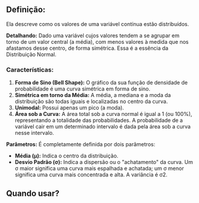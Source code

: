 
## Definição:

Ela descreve como os valores de uma variável contínua estão distribuídos.

**Detalhando:** Dado uma variável cujos valores tendem a se agrupar em torno de um valor central (a média), com menos valores à medida que nos afastamos desse centro, de forma simétrica. Essa é a essência da Distribuição Normal.

### Características:

1. **Forma de Sino (Bell Shape):** O gráfico da sua função de densidade de probabilidade é uma curva simétrica em forma de sino.
2. **Simétrica em torno da Média:** A média, a mediana e a moda da distribuição são todas iguais e localizadas no centro da curva.
3. **Unimodal:** Possui apenas um pico (a moda).
4. **Área sob a Curva:** A área total sob a curva normal é igual a 1 (ou 100%), representando a totalidade das probabilidades. A probabilidade de a variável cair em um determinado intervalo é dada pela área sob a curva nesse intervalo.

**Parâmetros:** É completamente definida por dois parâmetros:

- **Média (μ):** Indica o centro da distribuição.
- **Desvio Padrão (σ):** Indica a dispersão ou o "achatamento" da curva. Um σ maior significa uma curva mais espalhada e achatada; um σ menor significa uma curva mais concentrada e alta. A variância é σ2.

## Quando usar?

